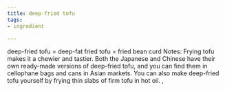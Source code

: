```yaml
---
title: deep-fried tofu
tags:
- ingredient

---
```

deep-fried tofu = deep-fat fried tofu = fried bean curd Notes: Frying tofu makes it a chewier and tastier. Both the Japanese and Chinese have their own ready-made versions of deep-fried tofu, and you can find them in cellophane bags and cans in Asian markets. You can also make deep-fried tofu yourself by frying thin slabs of firm tofu in hot oil. ,
